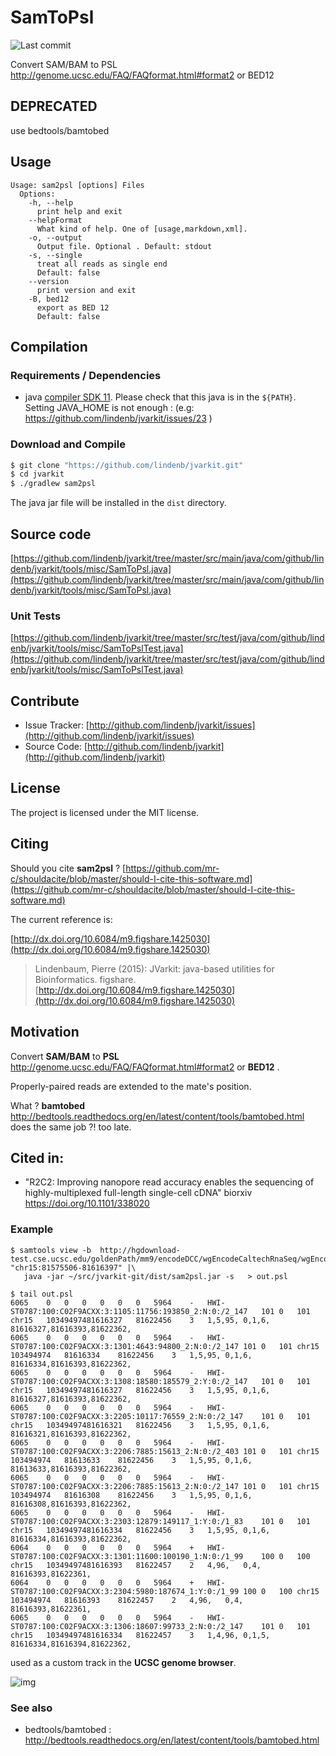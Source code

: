 # SamToPsl

![Last commit](https://img.shields.io/github/last-commit/lindenb/jvarkit.png)

Convert SAM/BAM to PSL http://genome.ucsc.edu/FAQ/FAQformat.html#format2 or BED12


## DEPRECATED

use bedtools/bamtobed

## Usage

```
Usage: sam2psl [options] Files
  Options:
    -h, --help
      print help and exit
    --helpFormat
      What kind of help. One of [usage,markdown,xml].
    -o, --output
      Output file. Optional . Default: stdout
    -s, --single
      treat all reads as single end
      Default: false
    --version
      print version and exit
    -B, bed12
      export as BED 12
      Default: false

```

## Compilation

### Requirements / Dependencies

* java [compiler SDK 11](https://jdk.java.net/11/). Please check that this java is in the `${PATH}`. Setting JAVA_HOME is not enough : (e.g: https://github.com/lindenb/jvarkit/issues/23 )


### Download and Compile

```bash
$ git clone "https://github.com/lindenb/jvarkit.git"
$ cd jvarkit
$ ./gradlew sam2psl
```

The java jar file will be installed in the `dist` directory.

## Source code 

[https://github.com/lindenb/jvarkit/tree/master/src/main/java/com/github/lindenb/jvarkit/tools/misc/SamToPsl.java](https://github.com/lindenb/jvarkit/tree/master/src/main/java/com/github/lindenb/jvarkit/tools/misc/SamToPsl.java)

### Unit Tests

[https://github.com/lindenb/jvarkit/tree/master/src/test/java/com/github/lindenb/jvarkit/tools/misc/SamToPslTest.java](https://github.com/lindenb/jvarkit/tree/master/src/test/java/com/github/lindenb/jvarkit/tools/misc/SamToPslTest.java)


## Contribute

- Issue Tracker: [http://github.com/lindenb/jvarkit/issues](http://github.com/lindenb/jvarkit/issues)
- Source Code: [http://github.com/lindenb/jvarkit](http://github.com/lindenb/jvarkit)

## License

The project is licensed under the MIT license.

## Citing

Should you cite **sam2psl** ? [https://github.com/mr-c/shouldacite/blob/master/should-I-cite-this-software.md](https://github.com/mr-c/shouldacite/blob/master/should-I-cite-this-software.md)

The current reference is:

[http://dx.doi.org/10.6084/m9.figshare.1425030](http://dx.doi.org/10.6084/m9.figshare.1425030)

> Lindenbaum, Pierre (2015): JVarkit: java-based utilities for Bioinformatics. figshare.
> [http://dx.doi.org/10.6084/m9.figshare.1425030](http://dx.doi.org/10.6084/m9.figshare.1425030)


## Motivation

Convert **SAM/BAM** to **PSL** http://genome.ucsc.edu/FAQ/FAQformat.html#format2 or **BED12** .

Properly-paired reads are extended to the mate's position.

What ? **bamtobed** http://bedtools.readthedocs.org/en/latest/content/tools/bamtobed.html does the same job ?! too late.

## Cited in:

   * "R2C2: Improving nanopore read accuracy enables the sequencing of highly-multiplexed full-length single-cell cDNA" biorxiv  https://doi.org/10.1101/338020 

### Example

```
$ samtools view -b  http://hgdownload-test.cse.ucsc.edu/goldenPath/mm9/encodeDCC/wgEncodeCaltechRnaSeq/wgEncodeCaltechRnaSeq10t12C3hFR2x75Th131Il200AlnRep1.bam "chr15:81575506-81616397" |\
   java -jar ~/src/jvarkit-git/dist/sam2psl.jar -s   > out.psl

$ tail out.psl
6065	0	0	0	0	0	0	5964	-	HWI-ST0787:100:C02F9ACXX:3:1105:11756:193850_2:N:0:/2_147	101	0	101	chr15	10349497481616327	81622456	3	1,5,95,	0,1,6,	81616327,81616393,81622362,
6065	0	0	0	0	0	0	5964	-	HWI-ST0787:100:C02F9ACXX:3:1301:4643:94800_2:N:0:/2_147	101	0	101	chr15	103494974	81616334	81622456	3	1,5,95,	0,1,6,	81616334,81616393,81622362,
6065	0	0	0	0	0	0	5964	-	HWI-ST0787:100:C02F9ACXX:3:1308:18580:185579_2:Y:0:/2_147	101	0	101	chr15	10349497481616327	81622456	3	1,5,95,	0,1,6,	81616327,81616393,81622362,
6065	0	0	0	0	0	0	5964	-	HWI-ST0787:100:C02F9ACXX:3:2205:10117:76559_2:N:0:/2_147	101	0	101	chr15	10349497481616321	81622456	3	1,5,95,	0,1,6,	81616321,81616393,81622362,
6065	0	0	0	0	0	0	5964	-	HWI-ST0787:100:C02F9ACXX:3:2206:7885:15613_2:N:0:/2_403	101	0	101	chr15	103494974	81613633	81622456	3	1,5,95,	0,1,6,	81613633,81616393,81622362,
6065	0	0	0	0	0	0	5964	-	HWI-ST0787:100:C02F9ACXX:3:2206:7885:15613_2:N:0:/2_147	101	0	101	chr15	103494974	81616308	81622456	3	1,5,95,	0,1,6,	81616308,81616393,81622362,
6065	0	0	0	0	0	0	5964	-	HWI-ST0787:100:C02F9ACXX:3:2303:12879:149117_1:Y:0:/1_83	101	0	101	chr15	10349497481616334	81622456	3	1,5,95,	0,1,6,	81616334,81616393,81622362,
6064	0	0	0	0	0	0	5964	+	HWI-ST0787:100:C02F9ACXX:3:1301:11600:100190_1:N:0:/1_99	100	0	100	chr15	10349497481616393	81622457	2	4,96,	0,4,	81616393,81622361,
6064	0	0	0	0	0	0	5964	+	HWI-ST0787:100:C02F9ACXX:3:2304:5980:187674_1:Y:0:/1_99	100	0	100	chr15	103494974	81616393	81622457	2	4,96,	0,4,	81616393,81622361,
6065	0	0	0	0	0	0	5964	-	HWI-ST0787:100:C02F9ACXX:3:1306:18607:99733_2:N:0:/2_147	101	0	101	chr15	10349497481616334	81622457	3	1,4,96,	0,1,5,	81616334,81616394,81622362,
```

used as a custom track in the **UCSC genome browser**.

![img](http://i.imgur.com/Gi6Sd0M.png)


### See also

* bedtools/bamtobed : http://bedtools.readthedocs.org/en/latest/content/tools/bamtobed.html


